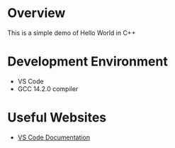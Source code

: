 # Overview

This is a simple demo of Hello World in C++

# Development Environment

- VS Code
- GCC 14.2.0 compiler

# Useful Websites

- [VS Code Documentation](https://code.visualstudio.com/docs/cpp/config-mingw#_prerequisites)
